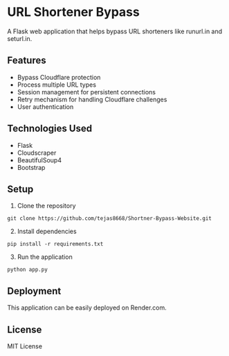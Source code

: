 # URL Shortener Bypass

A Flask web application that helps bypass URL shorteners like runurl.in and seturl.in.

## Features

- Bypass Cloudflare protection
- Process multiple URL types
- Session management for persistent connections
- Retry mechanism for handling Cloudflare challenges
- User authentication

## Technologies Used

- Flask
- Cloudscraper
- BeautifulSoup4
- Bootstrap

## Setup

1. Clone the repository
```
git clone https://github.com/tejas8668/Shortner-Bypass-Website.git
```

2. Install dependencies
```
pip install -r requirements.txt
```

3. Run the application
```
python app.py
```

## Deployment

This application can be easily deployed on Render.com.

## License

MIT License 